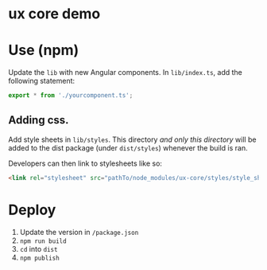 # ux core demo

# Use (npm)

Update the `lib` with new Angular components. In `lib/index.ts`, add the following statement:

```typescript
export * from './yourcomponent.ts';
```

## Adding css.

Add style sheets in `lib/styles`. This directory _and only this directory_ will be added to the dist package (under `dist/styles`) whenever the build is ran.

Developers can then link to stylesheets like so:

```html
<link rel="stylesheet" src="pathTo/node_modules/ux-core/styles/style_sheet.css"/>
```

# Deploy

1. Update the version in `/package.json`
2. `npm run build`
3. `cd` into `dist`
4. `npm publish`

